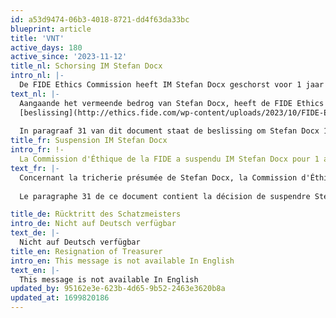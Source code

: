 ```yaml
---
id: a53d9474-06b3-4018-8721-dd4f63da33bc
blueprint: article
title: 'VNT'
active_days: 180
active_since: '2023-11-12'
title_nl: Schorsing IM Stefan Docx
intro_nl: |-
  De FIDE Ethics Commission heeft IM Stefan Docx geschorst voor 1 jaar
text_nl: |-
  Aangaande het vermeende bedrog van Stefan Docx, heeft de FIDE Ethics Commission de volgende 
  [beslissing](http://ethics.fide.com/wp-content/uploads/2023/10/FIDE-ETHICS-Case-6_-2023-Decision-20231027-Final.pdf) genomen.
  
  In paragraaf 31 van dit document staat de beslissing om Stefan Docx 1 jaat te schorsen voor alle FIDE schaakcompetities.  De schorsing gaat in op 27 oktober 2023
title_fr: Suspension IM Stefan Docx
intro_fr: !-
  La Commission d'Éthique de la FIDE a suspendu IM Stefan Docx pour 1 an.
text_fr: |-
  Concernant la tricherie présumée de Stefan Docx, la Commission d'Éthique de la FIDE a pris la décision suivante: [décision](http://ethics.fide.com/wp-content/uploads/2023/10/FIDE-ETHICS-Case-6_-2023-Decision-20231027-Final.pdf).
  
  Le paragraphe 31 de ce document contient la décision de suspendre Stefan Docx pour 1 an de toutes les compétitions d'échecs de la FIDE. La suspension prend effet le 27 octobre 2023

title_de: Rücktritt des Schatzmeisters
intro_de: Nicht auf Deutsch verfügbar
text_de: |-
  Nicht auf Deutsch verfügbar
title_en: Resignation of Treasurer
intro_en: This message is not available In English
text_en: |-
  This message is not available In English
updated_by: 95162e3e-623b-4d65-9b52-2463e3620b8a
updated_at: 1699820186
---
```


